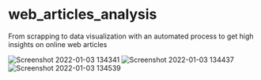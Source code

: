 # web_articles_analysis
From scrapping to data visualization with an automated process to get high insights on online web articles

![Screenshot 2022-01-03 134341](https://user-images.githubusercontent.com/48627888/147932115-27f767ee-d7c5-49d9-9ddf-9996571d3fd6.png)
![Screenshot 2022-01-03 134437](https://user-images.githubusercontent.com/48627888/147932117-e8d79b6c-1518-4eaf-8ec4-c6ea473169c0.png)
![Screenshot 2022-01-03 134539](https://user-images.githubusercontent.com/48627888/147932118-98f70d1f-e90f-4236-abda-a5e4a0707a66.png)
